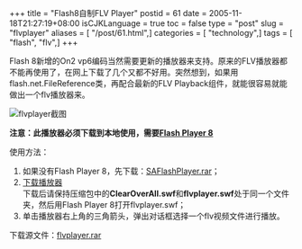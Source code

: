 +++
title = "Flash8自制FLV Player"
postid = 61
date = 2005-11-18T21:27:19+08:00
isCJKLanguage = true
toc = false
type = "post"
slug = "flvplayer"
aliases = [ "/post/61.html",]
categories = [ "technology",]
tags = [ "flash", "flv",]
+++


Flash 8新增的On2
vp6编码当然需要更新的播放器来支持。原来的FLV播放器都不能再使用了，在网上下载了几个又都不好用。突然想到，如果用flash.net.FileReference类，再配合最新的FLV
Playback组件，就能很容易就能做出一个flv播放器来。

![flvplayer截图](/uploads/2005/flvplayer.jpg)

**注意：此播放器必须下载到本地使用，需要[Flash Player
8](/uploads/2005/SAFlashPlayer.rar)**

使用方法：

1.  如果没有Flash Player
    8，先下载：[SAFlashPlayer.rar](/uploads/2005/SAFlashPlayer.rar)；
2.  [下载播放器](/uploads/2005/flvplayerswf.rar)  
   下载后请保持压缩包中的**ClearOverAll.swf**和**flvplayer.swf**处于同一个文件夹，然后用Flash
    Player 8打开flvplayer.swf；
3.  单击播放器右上角的三角箭头，弹出对话框选择一个flv视频文件进行播放。

下载源文件：[flvplayer.rar](/uploads/2005/flvplayer.rar)

